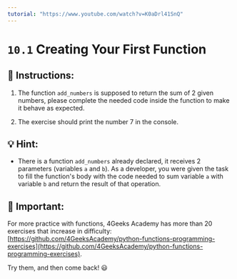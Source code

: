 ```yaml
---
tutorial: "https://www.youtube.com/watch?v=K0aDrl41SnQ"
---
```


# `10.1` Creating Your First Function

## 📝 Instructions:

1. The function `add_numbers` is supposed to return the sum of 2 given numbers, please complete the needed code inside the function to make it behave as expected.

2. The exercise should print the number 7 in the console.

## 💡 Hint:

+ There is a function `add_numbers` already declared, it receives 2 parameters (variables `a` and `b`). As a developer, you were given the task to fill the function's body with the code needed to sum variable `a` with variable `b` and return the result of that operation.

## 🔎 Important:

For more practice with functions, 4Geeks Academy has more than 20 exercises that increase in difficulty: [https://github.com/4GeeksAcademy/python-functions-programming-exercises](https://github.com/4GeeksAcademy/python-functions-programming-exercises). 

Try them, and then come back! 😃
